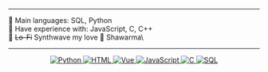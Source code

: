 <hr>

🌟 Main languages: SQL, Python\
🚩 Have experience with: JavaScript, С, C++\
🎵 ~~Lo-Fi~~ Synthwave my love
🌯 Shawarma\

<hr>

<p align="center">

   <a href="https://github.com/SokolArr?tab=repositories&q=&type=&language=python&sort=">
      <img alt="Python" src="https://img.shields.io/badge/Python%20-%2314354C.svg?logo=python&logoColor=white">
   </a>
 
   <a href="https://github.com/SokolArr?tab=repositories&q=&type=&language=html&sort=">
      <img alt="HTML" src="https://img.shields.io/badge/HTML%20-%23E34F26.svg?logo=html5&logoColor=white">
   </a>
   
   <a href="https://github.com/SokolArr?tab=repositories&q=&type=&language=vue&sort=">
      <img alt="Vue" src="https://img.shields.io/badge/vuejs%20-%2335495e.svg?&logo=vue.js">
   </a>
   
   <a href="https://github.com/SokolArr?tab=repositories&q=&type=&language=javascript&sort=">
      <img alt="JavaScript" src="https://img.shields.io/badge/JavaScript%20-%23F7DF1E.svg?logo=javascript&logoColor=black">
   </a>
   
   <a href="https://github.com/SokolArr?tab=repositories&q=&type=&language=c&sort=">
      <img alt="C " src="https://img.shields.io/badge/c%20-%2300599C.svg?&logo=c&logoColor=white">
   </a>
   <a href="https://github.com/SokolArr">
      <img alt="SQL" src="https://img.shields.io/badge/SQL%20-%23025E8C.svg?logo=amazon-dynamodb&logoColor=white">
   </a>
</p>
